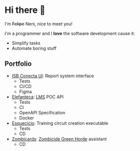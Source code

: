 # Hi there 👋

I'm ~~Felipe~~ Neni, nice to meet you!

I'm a programmer and I **love** the software development cause it:
 
- Simplify tasks
- Automate boring stuff

## Portfolio

- [ISB Conecta UI](https://github.com/nenitf/isb-conecta_ui#readme): Report system interface
    - Tests
    - CI/CD
    - Figma
- [Elefanteca](https://github.com/nenitf/elefanteca_api#readme): [LMS](https://en.wikipedia.org/wiki/Integrated_library_system) POC API
    - Tests
    - CI
    - OpenAPI Specification
    - Docker
- [Esquecicio](https://github.com/nenitf/esquecicio#readme): Training circuit creation executable
    - Tests
    - CD
- [Zombicards](https://github.com/jooaopc/zombicards#readme): [Zombicide Green Horde](https://www.zombicide.com/pt-br/green-horde/) assistant
    - CD
